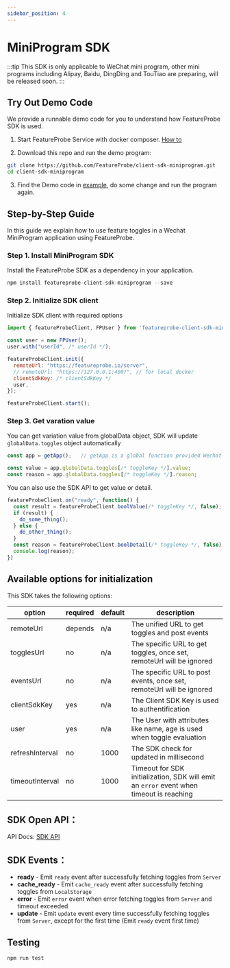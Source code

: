 ```yaml
---
sidebar_position: 4
---
```


# MiniProgram SDK

:::tip
This SDK is only applicable to WeChat mini program, other mini programs including Alipay, Baidu, DingDing and TouTiao are preparing, will be released soon.
:::

## Try Out Demo Code

We provide a runnable demo code for you to understand how FeatureProbe SDK is used.

1. Start FeatureProbe Service with docker composer. [How to](https://github.com/FeatureProbe/FeatureProbe#1-starting-featureprobe-service-with-docker-compose)

2. Download this repo and run the demo program:

```bash
git clone https://github.com/FeatureProbe/client-sdk-miniprogram.git
cd client-sdk-miniprogram
```

3. Find the Demo code in [example](https://github.com/FeatureProbe/client-sdk-miniprogram/tree/main/example),
do some change and run the program again.

<!-- ```
// open example/index.html in browser
``` -->

## Step-by-Step Guide

In this guide we explain how to use feature toggles in a Wechat MiniProgram application using FeatureProbe.

### Step 1. Install MiniProgram SDK

Install the FeatureProbe SDK as a dependency in your application.


```js
npm install featureprobe-client-sdk-miniprogram --save
```


### Step 2. Initialize SDK client
Initialize SDK client with required options


```js
import { featureProbeClient, FPUser } from 'featureprobe-client-sdk-miniprogram';

const user = new FPUser();
user.with("userId", /* userId */);

featureProbeClient.init({
  remoteUrl: "https://featureprobe.io/server",
  // remoteUrl: "https://127.0.0.1:4007", // for local docker
  clientSdkKey: /* clientSdkKey */
  user,
});

featureProbeClient.start();
```


### Step 3. Get varation value 

You can get variation value from globalData object, SDK will update `globalData.toggles` object automatically

```js
const app = getApp();   // getApp is a global function provided Wechat Miniprogram

const value = app.globalData.toggles[/* toggleKey */].value;
const reason = app.globalData.toggles[/* toggleKey */].reason;
```

You can also use the SDK API to get value or detail.

```js
featureProbeClient.on("ready", function() {
  const result = featureProbeClient.boolValue(/* toggleKey */, false);
  if (result) {
    do_some_thing();
  } else {
    do_other_thing();
  }
  const reason = featureProbeClient.boolDetail(/* toggleKey */, false);
  console.log(reason);
})
```

## Available options for initialization

This SDK takes the following options:

| option            | required       | default | description                                                                                                                                      |
|-------------------|----------------|---------|--------------------------------------------------------------------------------------------------------------------------------------------------|
| remoteUrl         | depends | n/a     | The unified URL to get toggles and post events |
| togglesUrl        | no             | n/a     | The specific URL to get toggles, once set, remoteUrl will be ignored |
| eventsUrl         | no             | n/a     | The specific URL to post events, once set, remoteUrl will be ignored |
| clientSdkKey      | yes            | n/a     | The Client SDK Key is used to authentification   |
| user              | yes            | n/a     | The User with attributes like name, age is used when toggle evaluation |
| refreshInterval   | no            | 1000     | The SDK check for updated in millisecond   |
| timeoutInterval   | no            | 1000    | Timeout for SDK initialization, SDK will emit an `error` event when timeout is reaching  |


## SDK Open API：

API Docs: [SDK API](https://featureprobe.github.io/client-sdk-js/)

## SDK Events：

- **ready** - Emit `ready` event after successfully fetching toggles from `Server`
- **cache_ready** - Emit `cache_ready` event after successfully fetching toggles from `LocalStorage`
- **error** - Emit `error` event when error fetching toggles from `Server` and timeout exceeded
- **update** - Emit `update` event every time successfully fetching toggles from `Server`, except for the first time (Emit `ready` event first time)

## Testing

```shell
npm run test
```

